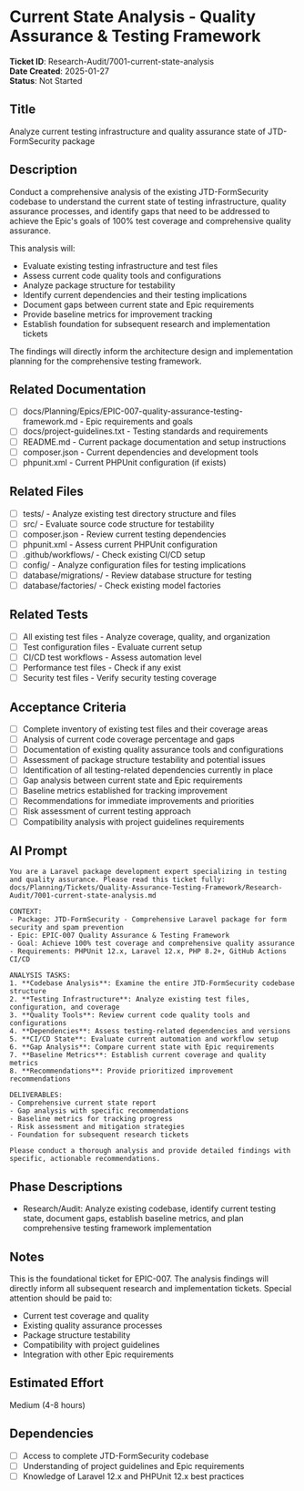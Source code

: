 # Current State Analysis - Quality Assurance & Testing Framework

**Ticket ID**: Research-Audit/7001-current-state-analysis  
**Date Created**: 2025-01-27  
**Status**: Not Started

## Title
Analyze current testing infrastructure and quality assurance state of JTD-FormSecurity package

## Description
Conduct a comprehensive analysis of the existing JTD-FormSecurity codebase to understand the current state of testing infrastructure, quality assurance processes, and identify gaps that need to be addressed to achieve the Epic's goals of 100% test coverage and comprehensive quality assurance.

This analysis will:
- Evaluate existing testing infrastructure and test files
- Assess current code quality tools and configurations
- Analyze package structure for testability
- Identify current dependencies and their testing implications
- Document gaps between current state and Epic requirements
- Provide baseline metrics for improvement tracking
- Establish foundation for subsequent research and implementation tickets

The findings will directly inform the architecture design and implementation planning for the comprehensive testing framework.

## Related Documentation
- [ ] docs/Planning/Epics/EPIC-007-quality-assurance-testing-framework.md - Epic requirements and goals
- [ ] docs/project-guidelines.txt - Testing standards and requirements
- [ ] README.md - Current package documentation and setup instructions
- [ ] composer.json - Current dependencies and development tools
- [ ] phpunit.xml - Current PHPUnit configuration (if exists)

## Related Files
- [ ] tests/ - Analyze existing test directory structure and files
- [ ] src/ - Evaluate source code structure for testability
- [ ] composer.json - Review current testing dependencies
- [ ] phpunit.xml - Assess current PHPUnit configuration
- [ ] .github/workflows/ - Check existing CI/CD setup
- [ ] config/ - Analyze configuration files for testing implications
- [ ] database/migrations/ - Review database structure for testing
- [ ] database/factories/ - Check existing model factories

## Related Tests
- [ ] All existing test files - Analyze coverage, quality, and organization
- [ ] Test configuration files - Evaluate current setup
- [ ] CI/CD test workflows - Assess automation level
- [ ] Performance test files - Check if any exist
- [ ] Security test files - Verify security testing coverage

## Acceptance Criteria
- [ ] Complete inventory of existing test files and their coverage areas
- [ ] Analysis of current code coverage percentage and gaps
- [ ] Documentation of existing quality assurance tools and configurations
- [ ] Assessment of package structure testability and potential issues
- [ ] Identification of all testing-related dependencies currently in place
- [ ] Gap analysis between current state and Epic requirements
- [ ] Baseline metrics established for tracking improvement
- [ ] Recommendations for immediate improvements and priorities
- [ ] Risk assessment of current testing approach
- [ ] Compatibility analysis with project guidelines requirements

## AI Prompt
```
You are a Laravel package development expert specializing in testing and quality assurance. Please read this ticket fully: docs/Planning/Tickets/Quality-Assurance-Testing-Framework/Research-Audit/7001-current-state-analysis.md

CONTEXT:
- Package: JTD-FormSecurity - Comprehensive Laravel package for form security and spam prevention
- Epic: EPIC-007 Quality Assurance & Testing Framework
- Goal: Achieve 100% test coverage and comprehensive quality assurance
- Requirements: PHPUnit 12.x, Laravel 12.x, PHP 8.2+, GitHub Actions CI/CD

ANALYSIS TASKS:
1. **Codebase Analysis**: Examine the entire JTD-FormSecurity codebase structure
2. **Testing Infrastructure**: Analyze existing test files, configuration, and coverage
3. **Quality Tools**: Review current code quality tools and configurations
4. **Dependencies**: Assess testing-related dependencies and versions
5. **CI/CD State**: Evaluate current automation and workflow setup
6. **Gap Analysis**: Compare current state with Epic requirements
7. **Baseline Metrics**: Establish current coverage and quality metrics
8. **Recommendations**: Provide prioritized improvement recommendations

DELIVERABLES:
- Comprehensive current state report
- Gap analysis with specific recommendations
- Baseline metrics for tracking progress
- Risk assessment and mitigation strategies
- Foundation for subsequent research tickets

Please conduct a thorough analysis and provide detailed findings with specific, actionable recommendations.
```

## Phase Descriptions
- Research/Audit: Analyze existing codebase, identify current testing state, document gaps, establish baseline metrics, and plan comprehensive testing framework implementation

## Notes
This is the foundational ticket for EPIC-007. The analysis findings will directly inform all subsequent research and implementation tickets. Special attention should be paid to:
- Current test coverage and quality
- Existing quality assurance processes
- Package structure testability
- Compatibility with project guidelines
- Integration with other Epic requirements

## Estimated Effort
Medium (4-8 hours)

## Dependencies
- [ ] Access to complete JTD-FormSecurity codebase
- [ ] Understanding of project guidelines and Epic requirements
- [ ] Knowledge of Laravel 12.x and PHPUnit 12.x best practices
